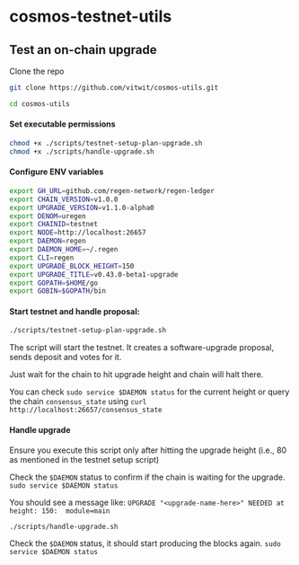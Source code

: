 # cosmos-testnet-utils

## Test an on-chain upgrade

Clone the repo
```sh
git clone https://github.com/vitwit/cosmos-utils.git

cd cosmos-utils
```

#### Set executable permissions
```sh
chmod +x ./scripts/testnet-setup-plan-upgrade.sh
chmod +x ./scripts/handle-upgrade.sh
```

#### Configure ENV variables

```sh
export GH_URL=github.com/regen-network/regen-ledger
export CHAIN_VERSION=v1.0.0
export UPGRADE_VERSION=v1.1.0-alpha0
export DENOM=uregen
export CHAINID=testnet
export NODE=http://localhost:26657
export DAEMON=regen
export DAEMON_HOME=~/.regen
export CLI=regen
export UPGRADE_BLOCK_HEIGHT=150
export UPGRADE_TITLE=v0.43.0-beta1-upgrade
export GOPATH=$HOME/go
export GOBIN=$GOPATH/bin
```

#### Start testnet and handle proposal:
```sh
./scripts/testnet-setup-plan-upgrade.sh
```
The script will start the testnet. It creates a software-upgrade proposal, sends deposit and votes for it.

Just wait for the chain to hit upgrade height and chain will halt there.

You can check `sudo service $DAEMON status` for the current height or query the chain `consensus_state` using `curl http://localhost:26657/consensus_state`

#### Handle upgrade
Ensure you execute this script only after hitting the upgrade height (i.e., 80 as mentioned in the testnet setup script)

Check the `$DAEMON` status to confirm if the chain is waiting for the upgrade. 
 `sudo service $DAEMON status`

 You should see a message like: `UPGRADE "<upgrade-name-here>" NEEDED at height: 150:  module=main`

```sh
./scripts/handle-upgrade.sh
```

Check the `$DAEMON` status, it should start producing the blocks again.
 `sudo service $DAEMON status`
